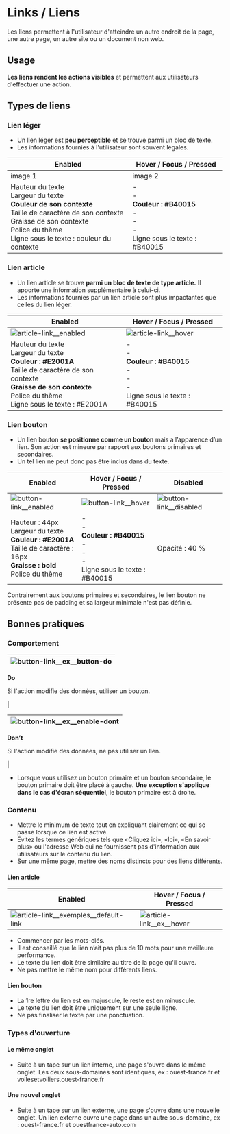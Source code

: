 # Links / Liens

Les liens permettent à l'utilisateur d'atteindre un autre endroit de la page, une autre page, un autre site ou un document non web.

## Usage

**Les liens rendent les actions visibles** et permettent aux utilisateurs d'effectuer une action.

## Types de liens

### Lien léger
- Un lien léger est **peu perceptible** et se trouve parmi un bloc de texte.
- Les informations fournies à l'utilisateur sont souvent légales.


Enabled | Hover / Focus / Pressed
------------ | ------------- |
image 1 | image 2
Hauteur du texte  <br> Largeur du texte <br> **Couleur de son contexte** <br> Taille de caractère de son contexte  <br> Graisse de son contexte <br> Police du thème <br> Ligne sous le texte : couleur du contexte | - <br> - <br> **Couleur : #B40015** <br> - <br> - <br> - <br> Ligne sous le texte : #B40015

### Lien article
- Un lien article se trouve **parmi un bloc de texte de type article.** Il apporte une information supplémentaire à celui-ci.
- Les informations fournies par un lien article sont plus impactantes que celles du lien léger.

Enabled | Hover / Focus / Pressed
------------ | ------------- |
![article-link__enabled](components/COMPONENTS/Text/Links/design/article-link__enabled.png) | ![article-link__hover](components/COMPONENTS/Text/Links/design/article-link__hover.png)
Hauteur du texte  <br> Largeur du texte <br> **Couleur : #E2001A** <br> Taille de caractère de son contexte  <br> **Graisse de son contexte** <br> Police du thème <br> Ligne sous le texte : #E2001A | - <br> - <br> **Couleur : #B40015** <br> - <br> - <br> - <br> Ligne sous le texte : #B40015

### Lien bouton
- Un lien bouton **se positionne comme un bouton** mais a l’apparence d’un lien. Son action est mineure par rapport aux boutons primaires et secondaires.
- Un tel lien ne peut donc pas être inclus dans du texte.

Enabled | Hover / Focus / Pressed | Disabled
------------ | ------------- | ------------- |
![button-link__enabled](components/COMPONENTS/Text/Links/design/button-link__enabled.png) | ![button-link__hover](components/COMPONENTS/Text/Links/design/button-link__hover.png) | ![button-link__disabled](components/COMPONENTS/Text/Links/design/button-link__disabled.png)
Hauteur : 44px  <br> Largeur du texte <br> **Couleur : #E2001A** <br> Taille de caractère : 16px <br> **Graisse : bold** <br> Police du thème | - <br> - <br> **Couleur : #B40015**  <br> - <br> - <br> - <br> Ligne sous le texte : #B40015 | Opacité : 40 %

Contrairement aux boutons primaires et secondaires, le lien bouton ne présente pas de padding et sa largeur minimale n'est pas définie.


## Bonnes pratiques
### Comportement

<div class="do-dont">
<div class="do">

![button-link__ex__button-do](components/COMPONENTS/Text/Links/design/button-link__ex__button-do.png)  |
------------ |
**Do**
<p class="legende">Si l'action modifie des données, utiliser un bouton.</p> |

 </div>

 <div class="dont">

![button-link__ex__enable-dont](components/COMPONENTS/Text/Links/design/button-link__ex__enable-dont.png)  |
------------ |
**Don’t**
<p class="legende">Si l'action modifie des données, ne pas utiliser un lien.</p> |

 </div>
 </div>

- Lorsque vous utilisez un bouton primaire et un bouton secondaire, le bouton primaire doit être placé à gauche. **Une exception s'applique dans le cas d'écran séquentiel**, le bouton primaire est à droite.


### Contenu

- Mettre le minimum de texte tout en expliquant clairement ce qui se passe lorsque ce lien est activé.
- Évitez les termes génériques tels que «Cliquez ici», «Ici», «En savoir plus» ou l'adresse Web qui ne fournissent pas d'information aux utilisateurs sur le contenu du lien.
- Sur une même page, mettre des noms distincts pour des liens différents.

#### Lien article

Enabled | Hover / Focus / Pressed
------------ | -------------
![article-link__exemples__default-link](components/COMPONENTS/Text/Links/design/article-link__exemples__default-link.png) |![article-link__ex__hover](components/COMPONENTS/Text/Links/design/article-link__ex__hover.png)

- Commencer par les mots-clés.
- Il est conseillé que le lien n’ait pas plus de 10 mots pour une meilleure performance.
- Le texte du lien doit être similaire au titre de la page qu'il ouvre.
- Ne pas mettre le même nom pour différents liens.

#### Lien bouton
- La 1re lettre du lien est en majuscule, le reste est en minuscule.
- Le texte du lien doit être uniquement sur une seule ligne.
- Ne pas finaliser le texte par une ponctuation.

### Types d'ouverture
#### Le même onglet
- Suite à un tape sur un lien interne, une page s'ouvre dans le même onglet. Les deux sous-domaines sont identiques, ex : ouest-france.fr et voilesetvoiliers.ouest-france.fr

#### Une nouvel onglet
- Suite à un tape sur un lien externe, une page s'ouvre dans une nouvelle onglet. Un lien externe ouvre une page dans un autre sous-domaine, ex : ouest-france.fr et ouestfrance-auto.com
